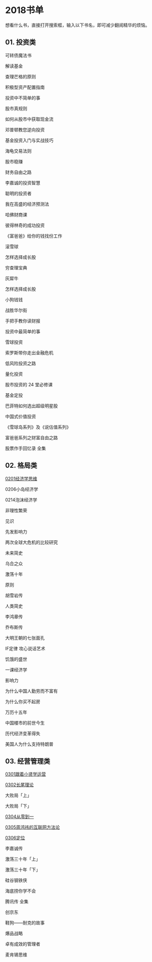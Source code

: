 # 2018书单

想看什么书，直接打开搜索框，输入以下书名，即可减少翻阅精华的烦恼。

 
## 01. 投资类

可转债魔法书

解读基金

查理芒格的原则

积极型资产配置指南

投资中不简单的事

股市真规则

如何从股市中获取现金流

邓普顿教您逆向投资
 
基金投资入门与实战技巧

海龟交易法则

股市稳赚

财务自由之路

李嘉诚的投资智慧

聪明的投资者

我在高盛的经济预测法

哈佛财商课

彼得林奇的成功投资

《富爸爸》给你的钱找份工作

滚雪球

怎样选择成长股

穷查理宝典

灰犀牛

怎样选择成长股

小狗钱钱

战胜华尔街

手把手教你读财报

投资中最简单的事
 
雪球投资

索罗斯带你走出金融危机

低风险投资之路

量化投资

股市投资的 24 堂必修课

基金定投

巴菲特如何选出超级明星股

中国式价值投资

《雪球岛系列》及《说估值系列》

富爸爸系列之财富自由之路

股票作手回忆录 全集

 
## 02. 格局类

[0201经济学思维](https://github.com/dalong0514/selfstudy/blob/master/%E7%9F%A5%E8%AF%86%E6%98%9F%E7%90%83/%E8%80%81%E9%BD%90%E7%9A%84%E8%AF%BB%E4%B9%A6%E5%9C%88/20180201%E7%BB%8F%E6%B5%8E%E5%AD%A6%E6%80%9D%E7%BB%B4.md)

0206小岛经济学

0214泡沫经济学 

非理性繁荣

见识

先发影响力

两次全球大危机的比较研究

未来简史

乌合之众

激荡十年

原则

胡雪岩传

人类简史

李鸿章传

乔布斯传

大明王朝的七张面孔

IF定律 攻心说话艺术

饥饿的盛世

一课经济学

影响力

为什么中国人勤劳而不富有

为什么你买不起房

万历十五年

中国楼市的前世今生

历代经济变革得失


美国人为什么支持特朗普


 
## 03. 经营管理类
 
[0301跟着小贤学运营](https://github.com/dalong0514/selfstudy/blob/master/%E7%9F%A5%E8%AF%86%E6%98%9F%E7%90%83/%E8%80%81%E9%BD%90%E7%9A%84%E8%AF%BB%E4%B9%A6%E5%9C%88/20180301%E8%B7%9F%E7%9D%80%E5%B0%8F%E8%B4%A4%E5%AD%A6%E8%BF%90%E8%90%A5.md)

[0302长尾理论]()

大败局「上」

大败局「下」

[0304从零到一]()

[0305周鸿祎的互联网方法论]()

[0306定位]()

李嘉诚传

激荡三十年「上」

激荡三十年「下」

硅谷钢铁侠

海底捞你学不会

腾讯传 全集

创京东

鞋狗——耐克的故事

爆品战略

卓有成效的管理者

麦肯锡思维






